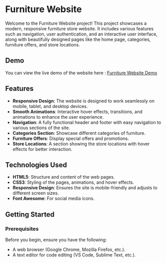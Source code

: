 # Furniture Website

Welcome to the Furniture Website project! This project showcases a modern, responsive furniture store website. It includes various features such as navigation, user authentication, and an interactive user interface, along with beautifully designed pages like the home page, categories, furniture offers, and store locations.

## Demo

You can view the live demo of the website here :  [Furniture Website Demo](https://kmouly.github.io/Landing_Page/)

## Features

- **Responsive Design**: The website is designed to work seamlessly on mobile, tablet, and desktop devices.
- **Smooth Animations**: Interactive hover effects, transitions, and animations to enhance the user experience.
- **Navigation**: A fully functional header and footer with easy navigation to various sections of the site.
- **Categories Section**: Showcase different categories of furniture.
- **Furniture Offers**: Display special offers and promotions.
- **Store Locations**: A section showing the store locations with hover effects for better interaction.
  
## Technologies Used

- **HTML5**: Structure and content of the web pages.
- **CSS3**: Styling of the pages, animations, and hover effects.
- **Responsive Design**: Ensures the site is mobile-friendly and adjusts to different screen sizes.
- **Font Awesome**: For social media icons.

## Getting Started

### Prerequisites

Before you begin, ensure you have the following:

- A web browser (Google Chrome, Mozilla Firefox, etc.).
- A text editor for code editing (VS Code, Sublime Text, etc.).

